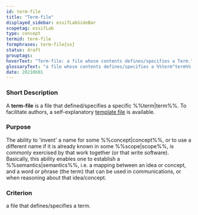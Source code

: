 ```yaml
---
id: term-file
title: "Term-file"
displayed_sidebar: essifLabSideBar
scopetag: essifLab
type: concept
termid: term-file
formphrases: term-file{ss}
status: draft
grouptags:
hoverText: "Term-file: a file whose contents defines/specifies a Term."
glossaryText: "a file whose contents defines/specifies a %%term^term%%."
date: 20210601
---
```


### Short Description
A **term-file** is a file that defined/specifies a specific %%term|term%%. To facilitate authors, a self-explanatory [template file](/tev1/term-file.md) is available.

### Purpose
The ability to 'invent' a name for some %%concept|concept%%, or to use a different name if it is already known in some %%scope|scope%%, is commonly exercised by that work together (or that write software). Basically, this ability enables one to establish a %%semantics|semantics%%, i.e. a mapping between an idea or concept, and a word or phrase (the term) that can be used in communications, or when reasoning about that idea/concept.

### Criterion
a file that defines/specifies a term.
